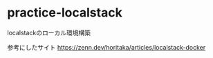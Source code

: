 # practice-localstack
localstackのローカル環境構築

参考にしたサイト
https://zenn.dev/horitaka/articles/localstack-docker


